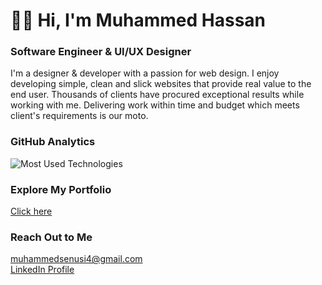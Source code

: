 <h1 align="left">👋🏿 Hi, I'm Muhammed Hassan</h1>

<h3 align="left"> Software Engineer & UI/UX Designer </h3>





<p align="left">I'm a designer & developer with a passion for web design. I enjoy developing simple, clean and slick websites that provide real value to the end user.
Thousands of clients have procured exceptional results while working with me.
Delivering work within time and budget which meets client's requirements is our moto.</p>





###  GitHub Analytics

<p align="left">
 <img src="https://github-readme-stats.vercel.app/api/top-langs/?username=muhammedsenusi&layout=compact&theme=dark" alt="Most Used Technologies" />
</p>




</p>

### Explore My Portfolio
<p align="left">
   <a href="[https://www.figma.com/proto/mkdJlDO9LwyBRNZi7OVm2i/MSH-Portfolio?page-id=0%3A1&node-id=1-3&node-type=frame&viewport=473%2C1356%2C0.31&t=Peaj8SCgdKxt29Rz-1&scaling=min-zoom&content-scaling=fixed&starting-point-node-id=1%3A3](https://www.figma.com/proto/rLJiOCfheOqLvMFxQj3MT2/MSH?page-id=0%3A1&node-id=1-7&node-type=frame&viewport=763%2C2238%2C0.67&t=1lyKGReHd6KDSw73-1&scaling=min-zoom&content-scaling=fixed](https://www.figma.com/proto/rLJiOCfheOqLvMFxQj3MT2/MSH?page-id=0%3A1&node-id=1-7&node-type=frame&viewport=763%2C2238%2C0.67&t=1lyKGReHd6KDSw73-1&scaling=min-zoom&content-scaling=fixed)">Click here</a>
</p>


### Reach Out to Me
<p align="left">
  <!-- Replace `johnDoe` with your GitHub username -->
   <a href="mailto:muhammedsenusi4@gmail.com">muhammedsenusi4@gmail.com</a><br>
   <a href="https://www.linkedin.com/in/muhammed-hassan-7335151b5/">LinkedIn Profile</a>
</p>
